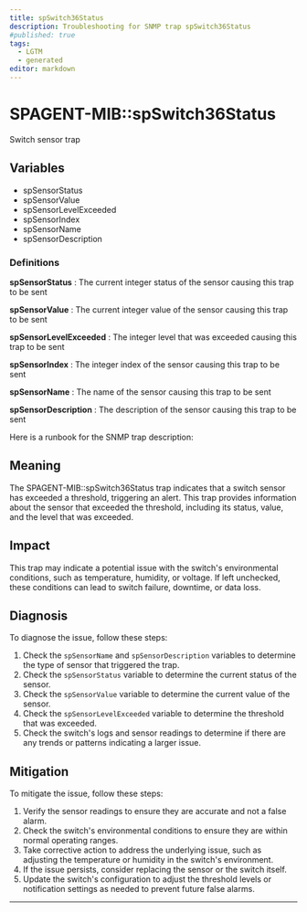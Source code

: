 ```yaml
---
title: spSwitch36Status
description: Troubleshooting for SNMP trap spSwitch36Status
#published: true
tags:
  - LGTM
  - generated
editor: markdown
---
```


# SPAGENT-MIB::spSwitch36Status 

Switch sensor trap 


## Variables


  - spSensorStatus
  - spSensorValue
  - spSensorLevelExceeded
  - spSensorIndex
  - spSensorName
  - spSensorDescription 

### Definitions 


**spSensorStatus** 
: The current integer status of the sensor causing this trap to be sent 

**spSensorValue** 
: The current integer value of the sensor causing this trap to be sent 

**spSensorLevelExceeded** 
: The integer level that was exceeded causing this trap to be sent 

**spSensorIndex** 
: The integer index of the sensor causing this trap to be sent 

**spSensorName** 
: The name of the sensor causing this trap to be sent 

**spSensorDescription** 
: The description of the sensor causing this trap to be sent 


Here is a runbook for the SNMP trap description:

## Meaning

The SPAGENT-MIB::spSwitch36Status trap indicates that a switch sensor has exceeded a threshold, triggering an alert. This trap provides information about the sensor that exceeded the threshold, including its status, value, and the level that was exceeded.

## Impact

This trap may indicate a potential issue with the switch's environmental conditions, such as temperature, humidity, or voltage. If left unchecked, these conditions can lead to switch failure, downtime, or data loss.

## Diagnosis

To diagnose the issue, follow these steps:

1. Check the `spSensorName` and `spSensorDescription` variables to determine the type of sensor that triggered the trap.
2. Check the `spSensorStatus` variable to determine the current status of the sensor.
3. Check the `spSensorValue` variable to determine the current value of the sensor.
4. Check the `spSensorLevelExceeded` variable to determine the threshold that was exceeded.
5. Check the switch's logs and sensor readings to determine if there are any trends or patterns indicating a larger issue.

## Mitigation

To mitigate the issue, follow these steps:

1. Verify the sensor readings to ensure they are accurate and not a false alarm.
2. Check the switch's environmental conditions to ensure they are within normal operating ranges.
3. Take corrective action to address the underlying issue, such as adjusting the temperature or humidity in the switch's environment.
4. If the issue persists, consider replacing the sensor or the switch itself.
5. Update the switch's configuration to adjust the threshold levels or notification settings as needed to prevent future false alarms.
---




